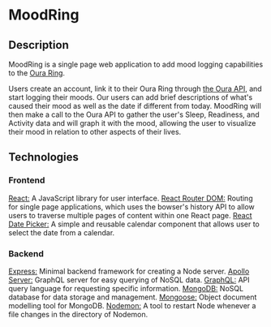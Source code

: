 # MoodRing
## Description

MoodRing is a single page web application to add mood logging capabilities to the [Oura Ring](https://ouraring.com/).

Users create an account, link it to their Oura Ring through [the Oura API](https://cloud.ouraring.com/docs/), and start logging their moods. Our users can add brief descriptions of what's caused their mood as well as the date if different from today. MoodRing will then make a call to the Oura API to gather the user's Sleep, Readiness, and Activity data and will graph it with the mood, allowing the user to visualize their mood in relation to other aspects of their lives.

## Technologies

### Frontend
[React:](https://www.npmjs.com/package/react) A JavaScript library for user interface.
[React Router DOM:](https://reactrouter.com/en/main/start/tutorial) Routing for single page applications, which uses the bowser's history API to allow users to traverse multiple pages of content within one React page.
[React Date Picker:](https://www.npmjs.com/package/react-datepicker) A simple and reusable calendar component that allows user to select the date from a calendar.

### Backend
[Express:](https://www.npmjs.com/package/express) Minimal backend framework for creating a Node server.
[Apollo Server:](https://www.npmjs.com/package/@apollo/server) GraphQL server for easy querying of NoSQL data.
[GraphQL:](https://www.npmjs.com/package/graphql) API query language for requesting specific information.
[MongoDB:](https://www.mongodb.com/) NoSQL database for data storage and management.
[Mongoose:](https://www.npmjs.com/package/mongoose) Object document modelling tool for MongoDB.
[Nodemon:](https://www.npmjs.com/package/nodemon) A tool to restart Node whenever a file changes in the directory of Nodemon.